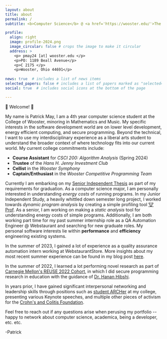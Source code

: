 ```yaml
---
layout: about
title: about
permalink: /
subtitle: <b>Computer Science</b> @ <a href='https://wooster.edu/'>The College of Wooster</a> | <b> Junior Quality Assurance Automation Engineer 1</br> @ <a href="https://www.webstaurantstore.com/"> Webstaurant Store </a>

profile:
  align: right
  image: profile-2024.png 
  image_circular: false # crops the image to make it circular
  address: >
    <p> pmay24 [at] wooster.edu </p>
    <p>PO: 1189 Beall Avenue</p>
    <p>C 2175 </p>
    <p>Wooster, Ohio 44691</p>
  
news: true  # includes a list of news items
selected_papers: false # includes a list of papers marked as "selected={true}"
social: true  # includes social icons at the bottom of the page

---
```


:wave: Welcome! :wave:

My name is Patrick May, I am a 4th year computer science student at the College of Wooster, minoring in Mathematics and Music. My specific interests in the software development world are on lower level development, energy efficient computing, and secure programming. Beyond the technical, I want to use my interdisciplinary experience as a liberal arts student to understand the broader context of where technology fits into our current world. My current college commitments include: 

- **Course Assistant** for *CSCI 200: Algorithm Analysis* (Spring 2024)
- **Trustee** of the *Hans H. Jenny Investment Club*
- **Cellist** in the *Wooster Symphony*
- **Captain/Enthusiast** in the *Wooster Competitive Programming Team*

Currently I am embarking on my [Senior Independent Thesis](https://wooster.edu/academics/research/is/) as part of my requirements for graduation. As a computer science major, I am personally interested in understanding *energy costs* of running programs. In my Junior Independent Study, a heavily whittled down semester long project, I worked towards *dynamic program analysis* by creating a simple profiling tool [:cow: Prof](https://github.com/patrick-may/Energy-Efficiency-Profiler). As a senior, I am working on making a *static analysis* tool for understanding energy costs of simple programs. Additionally, I am both working part time for my past summer internship role as a QA Automation Engineer @ Webstaurant and searching for new graduate roles. My personal software interests lie within **performance** and **efficiency** engineering existing systems.

In the summer of 2023, I gained a lot of experience as a quality assurance automation intern working at WebstaurantStore. More insights about my most recent summer experience can be found in my blog post [here](/blog/2023/webstaurant-qa-internship). 

In the summer of 2022, I learned a lot performing novel research as part of [Carnegie Mellon's REUSE 2022 Cohort](https://www.cmu.edu/scs/s3d/reuse/), in which I did secure programming research in education with the guidance of [Dr. Hanan Hibshi](https://www.cmu.edu/ini/about/team/hibshi.html). 

In years prior, I have gained significant interpersonal networking and leadership skills through positions such as [student ARCHer](https://wooster.edu/new-students/arch/) at my college, presenting various Keynote speeches, and multiple other pieces of activism for the [Crohn's and Colitis Foundation](https://www.crohnscolitisfoundation.org/?_ga=2.256433355.1559959825.1672760857-605331151.1672760857&_gac=1.117230324.1672760857.CjwKCAiAwc-dBhA7EiwAxPRylL7jbQLNYwkMHAZC2XysOBc2f8SxeQpfNZock7sfpbuG69xhCGylZRoCMAwQAvD_BwE).

Feel free to reach out if any questions arise when perusing my portfolio -- happy to network about computer science, academica, being a developer, etc. etc.

-Patrick
